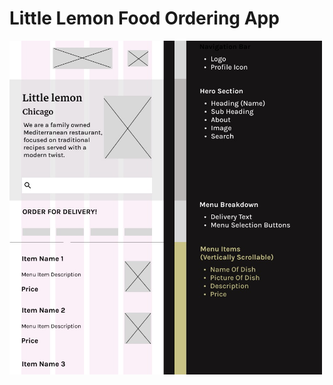 # Little Lemon Food Ordering App

<img width="500" alt="Wireframe" src="https://github.com/AjinVijayan0204/Little-Lemon/blob/main/Little%20lemon%20wireframe.jpg">

